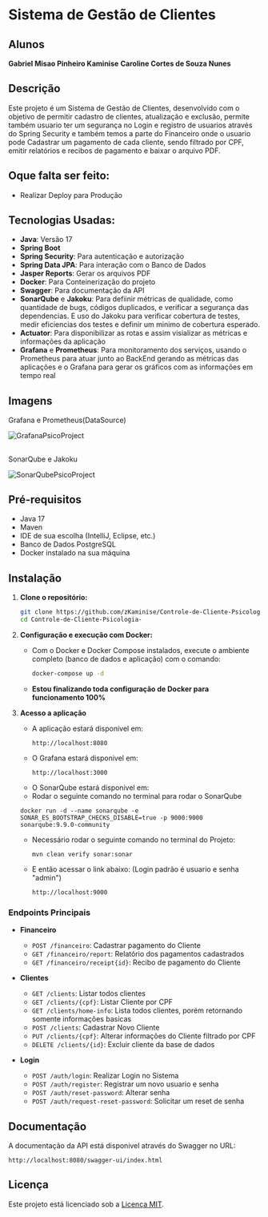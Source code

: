 # Sistema de Gestão de Clientes

## Alunos

**Gabriel Misao Pinheiro Kaminise**
**Caroline Cortes de Souza Nunes**

## Descrição

Este projeto é um Sistema de Gestão de Clientes, desenvolvido com o objetivo de permitir cadastro de clientes, atualização e exclusão, permite também usuario ter um segurança no Login e registro de usuarios através do Spring Security e também temos a parte do Financeiro
onde o usuario pode Cadastrar um pagamento de cada cliente, sendo filtrado por CPF, emitir relatórios e recibos de pagamento e baixar o arquivo PDF.

## Oque falta ser feito:

- Realizar Deploy para Produção

## Tecnologias Usadas:

- **Java**: Versão 17
- **Spring Boot**
- **Spring Security**: Para autenticação e autorização
- **Spring Data JPA**: Para interação com o Banco de Dados
- **Jasper Reports**: Gerar os arquivos PDF
- **Docker**: Para Conteinerização do projeto
- **Swagger**: Para documentação da API
- **SonarQube** e **Jakoku**: Para defiinir métricas de qualidade, como quantidade de bugs, códigos duplicados, e verificar a segurança das dependencias. E uso do Jakoku para verificar cobertura de testes, medir eficiencias dos testes e definir um minimo de cobertura esperado.
- **Actuator**: Para disponibilizar as rotas e assim visializar as métricas e informações da aplicação
- **Grafana** e **Prometheus**: Para monitoramento dos serviços, usando o Prometheus para atuar junto ao BackEnd gerando as métricas das aplicações e o Grafana para gerar os gráficos com as informações em tempo real

## Imagens

Grafana e Prometheus(DataSource)

![GrafanaPsicoProject](https://github.com/user-attachments/assets/69bf7b00-6c41-4147-8d8b-28fdf5a13150)



##

SonarQube e Jakoku

![SonarQubePsicoProject](https://github.com/user-attachments/assets/a4412505-8619-46b4-b14f-c3a505b1e330)


## Pré-requisitos

 - Java 17
 - Maven
 - IDE de sua escolha (IntelliJ, Eclipse, etc.)
 - Banco de Dados PostgreSQL
 - Docker instalado na sua máquina

## Instalação

1. **Clone o repositório:**

   ```bash
   git clone https://github.com/zKaminise/Controle-de-Cliente-Psicologia-.git
   cd Controle-de-Cliente-Psicologia-
   ```

2. **Configuração e execução com Docker:**

   - Com o Docker e Docker Compose instalados, execute o ambiente completo (banco de dados e aplicação) com o comando:

     ```bash
     docker-compose up -d
     ```
   - **Estou finalizando toda configuração de Docker para funcionamento 100%**

3. **Acesso a aplicação**

   - A aplicação estará disponivel em:
     ```
     http://localhost:8080
     ```
   - O Grafana estará disponivel em:
     ```
     http://localhost:3000
     ```
   - O SonarQube estará disponivel em:
    - Rodar o seguinte comando no terminal para rodar o SonarQube
     ```
     docker run -d --name sonarqube -e SONAR_ES_BOOTSTRAP_CHECKS_DISABLE=true -p 9000:9000 sonarqube:9.9.0-community
     ```
  
   - Necessário rodar o seguinte comando no terminal do Projeto:
     ```
     mvn clean verify sonar:sonar
     ```
    - E então acessar o link abaixo: (Login padrão é usuario e senha "admin")
       ```
       http://localhost:9000
       ```

### Endpoints Principais

- **Financeiro**
    - `POST /financeiro`: Cadastrar pagamento do Cliente
    - `GET /financeiro/report`: Relatório dos pagamentos cadastrados
    - `GET /financeiro/receipt{id}`: Recibo de pagamento do Cliente
      
- **Clientes**
    - `GET /clients`: Listar todos clientes
    - `GET /clients/{cpf}`: Listar Cliente por CPF
    - `GET /clients/home-info`: Lista todos clientes, porém retornando somente informações basicas
    - `POST /clients`: Cadastrar Novo Cliente
    - `PUT /clients/{cpf}`: Alterar informações do Cliente filtrado por CPF
    - `DELETE /clients/{id}`: Excluir cliente da base de dados

 - **Login**
   - `POST /auth/login`: Realizar Login no Sistema
   - `POST /auth/register`: Registrar um novo usuario e senha
   - `POST /auth/reset-password`: Alterar senha
   - `POST /auth/request-reset-password`: Solicitar um reset de senha

## Documentação

A documentação da API está disponivel através do Swagger no URL:

```
http://localhost:8080/swagger-ui/index.html
```

## Licença

Este projeto está licenciado sob a [Licença MIT](LICENSE).
